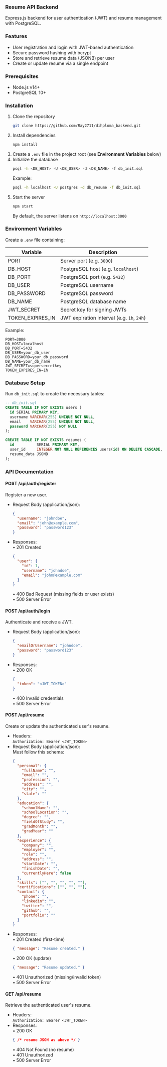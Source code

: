 ### Resume API Backend

Express.js backend for user authentication (JWT) and resume management with PostgreSQL.

### Features  
- User registration and login with JWT-based authentication  
- Secure password hashing with bcrypt  
- Store and retrieve resume data (JSONB) per user  
- Create or update resume via a single endpoint  

### Prerequisites  
- Node.js v14+  
- PostgreSQL 10+  

### Installation  

1. Clone the repository  
   ```bash
   git clone https://github.com/Ray2711/dihploma_backend.git
   ```  
2. Install dependencies  
   ```bash
   npm install
   ```  
3. Create a `.env` file in the project root (see **Environment Variables** below)  
4. Initialize the database  
   ```bash
   psql -h <DB_HOST> -U <DB_USER> -d <DB_NAME> -f db_init.sql
   ```  
   Example:
   ```bash
   psql -h localhost -U postgres -d db_resume -f db_init.sql
   ```
5. Start the server  
   ```bash
   npm start
   ```  
   By default, the server listens on `http://localhost:3000`

### Environment Variables  
Create a `.env` file containing:
  
| Variable         | Description                                |
|------------------|--------------------------------------------|
| PORT             | Server port (e.g. `3000`)                  |
| DB_HOST          | PostgreSQL host (e.g. `localhost`)         |
| DB_PORT          | PostgreSQL port (e.g. `5432`)              |
| DB_USER          | PostgreSQL username                        |
| DB_PASSWORD      | PostgreSQL password                        |
| DB_NAME          | PostgreSQL database name                   |
| JWT_SECRET       | Secret key for signing JWTs                |
| TOKEN_EXPIRES_IN | JWT expiration interval (e.g. `1h`, `24h`) |

Example:
```dotenv
PORT=3000
DB_HOST=localhost
DB_PORT=5432
DB_USER=your_db_user
DB_PASSWORD=your_db_password
DB_NAME=your_db_name
JWT_SECRET=supersecretkey
TOKEN_EXPIRES_IN=1h
```

### Database Setup  
Run `db_init.sql` to create the necessary tables:

```sql
-- db_init.sql
CREATE TABLE IF NOT EXISTS users (
  id SERIAL PRIMARY KEY,
  username VARCHAR(255) UNIQUE NOT NULL,
  email    VARCHAR(255) UNIQUE NOT NULL,
  password VARCHAR(255) NOT NULL
);

CREATE TABLE IF NOT EXISTS resumes (
  id          SERIAL PRIMARY KEY,
  user_id     INTEGER NOT NULL REFERENCES users(id) ON DELETE CASCADE,
  resume_data JSONB
);
```

### API Documentation  

#### POST /api/auth/register  
Register a new user.  
- Request Body (application/json):
  ```json
  {
    "username": "johndoe",
    "email": "john@example.com",
    "password": "password123"
  }
  ```
- Responses:  
  • 201 Created  
    ```json
    {
      "user": {
        "id": 1,
        "username": "johndoe",
        "email": "john@example.com"
      }
    }
    ```  
  • 400 Bad Request (missing fields or user exists)  
  • 500 Server Error  

#### POST /api/auth/login  
Authenticate and receive a JWT.  
- Request Body (application/json):
  ```json
  {
    "emailOrUsername": "johndoe",
    "password": "password123"
  }
  ```
- Responses:  
  • 200 OK  
    ```json
    {
      "token": "<JWT_TOKEN>"
    }
    ```  
  • 400 Invalid credentials  
  • 500 Server Error  

#### POST /api/resume  
Create or update the authenticated user's resume.  
- Headers:  
  `Authorization: Bearer <JWT_TOKEN>`  
- Request Body (application/json):  
  Must follow this schema:
  ```json
  {
    "personal": {
      "fullName": "",
      "email": "",
      "profession": "",
      "address": "",
      "city": "",
      "state": ""
    },
    "education": {
      "schoolName": "",
      "schoolLocation": "",
      "degree": "",
      "fieldOfStudy": "",
      "gradMonth": "",
      "gradYear": ""
    },
    "experience": {
      "company": "",
      "employer": "",
      "role": "",
      "address": "",
      "startDate": "",
      "finishDate": "",
      "currentlyHere": false
    },
    "skills": ["", "", "", "", ""],
    "certifications": ["", "", ""],
    "contact": {
      "phone": "",
      "linkedin": "",
      "twitter": "",
      "github": "",
      "portfolio": ""
    }
  }
  ```
- Responses:  
  • 201 Created (first-time)  
    ```json
    { "message": "Resume created." }
    ```  
  • 200 OK (update)  
    ```json
    { "message": "Resume updated." }
    ```  
  • 401 Unauthorized (missing/invalid token)  
  • 500 Server Error  

#### GET /api/resume  
Retrieve the authenticated user's resume.  
- Headers:  
  `Authorization: Bearer <JWT_TOKEN>`  
- Responses:  
  • 200 OK  
    ```json
    { /* resume JSON as above */ }
    ```  
  • 404 Not Found (no resume)  
  • 401 Unauthorized  
  • 500 Server Error  

